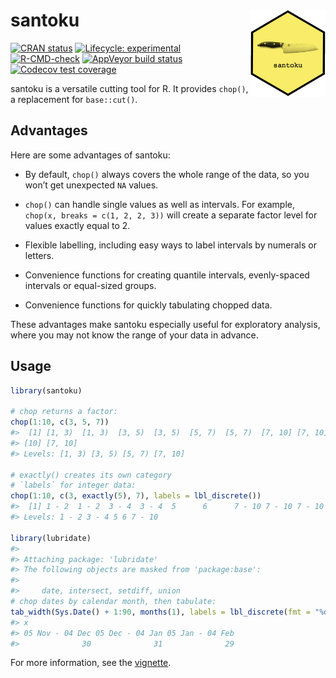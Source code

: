 
<!-- README.md is generated from README.Rmd. Please edit that file -->

# santoku <img src="man/figures/logo.png" align="right" alt="santoku logo" width="120" />

<!-- badges: start -->

[![CRAN
status](https://www.r-pkg.org/badges/version/santoku)](https://CRAN.R-project.org/package=santoku)
[![Lifecycle:
experimental](https://img.shields.io/badge/lifecycle-experimental-orange.svg)](https://lifecycle.r-lib.org/articles/stages.html)
[![R-CMD-check](https://github.com/hughjonesd/santoku/workflows/R-CMD-check/badge.svg)](https://github.com/hughjonesd/santoku/actions)
[![AppVeyor build
status](https://ci.appveyor.com/api/projects/status/github/hughjonesd/santoku?branch=master&svg=true)](https://ci.appveyor.com/project/hughjonesd/santoku)
[![Codecov test
coverage](https://codecov.io/gh/hughjonesd/santoku/branch/master/graph/badge.svg)](https://app.codecov.io/gh/hughjonesd/santoku?branch=master)
<!-- badges: end -->

santoku is a versatile cutting tool for R. It provides `chop()`, a
replacement for `base::cut()`.

## Advantages

Here are some advantages of santoku:

-   By default, `chop()` always covers the whole range of the data, so
    you won’t get unexpected `NA` values.

-   `chop()` can handle single values as well as intervals. For example,
    `chop(x, breaks = c(1, 2, 2, 3))` will create a separate factor
    level for values exactly equal to 2.

-   Flexible labelling, including easy ways to label intervals by
    numerals or letters.

-   Convenience functions for creating quantile intervals, evenly-spaced
    intervals or equal-sized groups.

-   Convenience functions for quickly tabulating chopped data.

These advantages make santoku especially useful for exploratory
analysis, where you may not know the range of your data in advance.

## Usage

``` r
library(santoku)

# chop returns a factor:
chop(1:10, c(3, 5, 7))
#>  [1] [1, 3)  [1, 3)  [3, 5)  [3, 5)  [5, 7)  [5, 7)  [7, 10] [7, 10] [7, 10]
#> [10] [7, 10]
#> Levels: [1, 3) [3, 5) [5, 7) [7, 10]

# exactly() creates its own category
# `labels` for integer data:
chop(1:10, c(3, exactly(5), 7), labels = lbl_discrete())
#>  [1] 1 - 2  1 - 2  3 - 4  3 - 4  5      6      7 - 10 7 - 10 7 - 10 7 - 10
#> Levels: 1 - 2 3 - 4 5 6 7 - 10

library(lubridate)
#> 
#> Attaching package: 'lubridate'
#> The following objects are masked from 'package:base':
#> 
#>     date, intersect, setdiff, union
# chop dates by calendar month, then tabulate:
tab_width(Sys.Date() + 1:90, months(1), labels = lbl_discrete(fmt = "%d %b"))
#> x
#> 05 Nov - 04 Dec 05 Dec - 04 Jan 05 Jan - 04 Feb 
#>              30              31              29
```

For more information, see the
[vignette](https://hughjonesd.github.io/santoku/articles/santoku.html).

